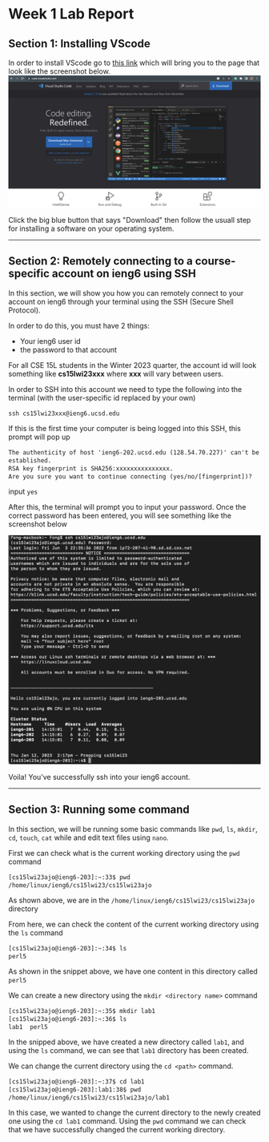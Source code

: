 # Week 1 Lab Report

## Section 1: Installing VScode

In order to install VScode go to [this link](https://code.visualstudio.com/) which will bring you to the page that look like the screenshot below. ![Image](../images/week1image1.png)

Click the big blue button that says "Download" then follow the usuall step for installing a software on your operating system.

---

## Section 2: Remotely connecting to a course-specific account on ieng6 using SSH

In this section, we will show you how you can remotely connect to your account on ieng6 through your terminal using the SSH (Secure Shell Protocol).

In order to do this, you must have 2 things:
* Your ieng6 user id
* the password to that account

For all CSE 15L students in the Winter 2023 quarter, the account id will look something like **cs15lwi23xxx** where **xxx** will vary between users.

In order to SSH into this account we need to type the following into the terminal (with the user-specific id replaced by your own)

```
ssh cs15lwi23xxx@ieng6.ucsd.edu
```

If this is the first time your computer is being logged into this SSH, this prompt will pop up

```
The authenticity of host 'ieng6-202.ucsd.edu (128.54.70.227)' can't be established.
RSA key fingerprint is SHA256:xxxxxxxxxxxxxxx.
Are you sure you want to continue connecting (yes/no/[fingerprint])?
```

input `yes`

After this, the terminal will prompt you to input your password. Once the correct password has been entered, you will see something like the screenshot below

![image](../images/week1image2.png)

Voila! You've successfully ssh into your ieng6 account.

---

## Section 3: Running some command

In this section, we will be running some basic commands like `pwd`, `ls`, `mkdir`, `cd`, `touch`, `cat` while and edit text files using `nano`.

First we can check what is the current working directory using the `pwd` command

```
[cs15lwi23ajo@ieng6-203]:~:33$ pwd
/home/linux/ieng6/cs15lwi23/cs15lwi23ajo
```

As shown above, we are in the `/home/linux/ieng6/cs15lwi23/cs15lwi23ajo` directory

From here, we can check the content of the current working directory using the `ls` command

```
[cs15lwi23ajo@ieng6-203]:~:34$ ls
perl5
```

As shown in the snippet above, we have one content in this directory called `perl5`

We can create a new directory using the `mkdir <directory name>` command

```
[cs15lwi23ajo@ieng6-203]:~:35$ mkdir lab1
[cs15lwi23ajo@ieng6-203]:~:36$ ls
lab1  perl5
```

In the snipped above, we have created a new directory called `lab1`, and using the `ls` command, we can see that `lab1` directory has been created.

We can change the current directory using the `cd <path>` command. 

```
[cs15lwi23ajo@ieng6-203]:~:37$ cd lab1 
[cs15lwi23ajo@ieng6-203]:lab1:38$ pwd 
/home/linux/ieng6/cs15lwi23/cs15lwi23ajo/lab1
```

In this case, we wanted to change the current directory to the newly created one using the `cd lab1` command. Using the `pwd` command we can check that we have successfully changed the current working directory.